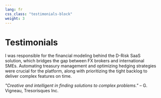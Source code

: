 ```yaml
---
lang: fr
css_class: "testimonials-block"
weight: 3
---
```


# Testimonials

I was responsible for the financial modeling behind the D-Risk SaaS solution, which bridges the gap between FX brokers and international SMEs. Automating treasury management and optimizing hedging strategies were crucial for the platform, along with prioritizing the tight backlog to deliver complex features on time.

*"Creative and intelligent in finding solutions to complex problems."* – G. Vigneau, Tresorisques Inc.